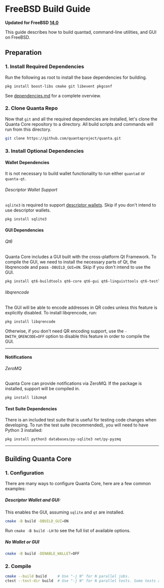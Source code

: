 # FreeBSD Build Guide

**Updated for FreeBSD [14.0](https://www.freebsd.org/releases/14.0R/announce/)**

This guide describes how to build quantad, command-line utilities, and GUI on FreeBSD.

## Preparation

### 1. Install Required Dependencies
Run the following as root to install the base dependencies for building.

```bash
pkg install boost-libs cmake git libevent pkgconf
```

See [dependencies.md](dependencies.md) for a complete overview.

### 2. Clone Quanta Repo
Now that `git` and all the required dependencies are installed, let's clone the Quanta Core repository to a directory. All build scripts and commands will run from this directory.
```bash
git clone https://github.com/quantaproject/quanta.git
```

### 3. Install Optional Dependencies

#### Wallet Dependencies
It is not necessary to build wallet functionality to run either `quantad` or `quanta-qt`.

###### Descriptor Wallet Support

`sqlite3` is required to support [descriptor wallets](descriptors.md).
Skip if you don't intend to use descriptor wallets.
```bash
pkg install sqlite3
```

#### GUI Dependencies
###### Qt6

Quanta Core includes a GUI built with the cross-platform Qt Framework. To compile the GUI, we need to install
the necessary parts of Qt, the libqrencode and pass `-DBUILD_GUI=ON`. Skip if you don't intend to use the GUI.

```bash
pkg install qt6-buildtools qt6-core qt6-gui qt6-linguisttools qt6-testlib qt6-widgets
```

###### libqrencode

The GUI will be able to encode addresses in QR codes unless this feature is explicitly disabled. To install libqrencode, run:

```bash
pkg install libqrencode
```

Otherwise, if you don't need QR encoding support, use the `-DWITH_QRENCODE=OFF` option to disable this feature in order to compile the GUI.

---

#### Notifications
###### ZeroMQ

Quanta Core can provide notifications via ZeroMQ. If the package is installed, support will be compiled in.
```bash
pkg install libzmq4
```

#### Test Suite Dependencies
There is an included test suite that is useful for testing code changes when developing.
To run the test suite (recommended), you will need to have Python 3 installed:

```bash
pkg install python3 databases/py-sqlite3 net/py-pyzmq
```
---

## Building Quanta Core

### 1. Configuration

There are many ways to configure Quanta Core, here are a few common examples:

##### Descriptor Wallet and GUI:
This enables the GUI, assuming `sqlite` and `qt` are installed.
```bash
cmake -B build -DBUILD_GUI=ON
```

Run `cmake -B build -LH` to see the full list of available options.

##### No Wallet or GUI
```bash
cmake -B build -DENABLE_WALLET=OFF
```

### 2. Compile

```bash
cmake --build build     # Use "-j N" for N parallel jobs.
ctest --test-dir build  # Use "-j N" for N parallel tests. Some tests are disabled if Python 3 is not available.
```
